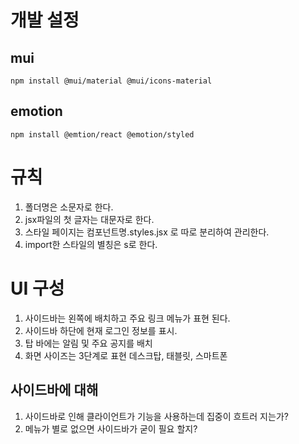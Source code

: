 # 개발 설정
## mui
```
npm install @mui/material @mui/icons-material
```
## emotion
```
npm install @emtion/react @emotion/styled
```

# 규칙
1. 폴더명은 소문자로 한다.
2. jsx파일의 첫 글자는 대문자로 한다.
3. 스타일 페이지는 컴포넌트명.styles.jsx 로 따로 분리하여 관리한다.
4. import한 스타일의 별칭은 s로 한다.

# UI 구성
1. 사이드바는 왼쪽에 배치하고 주요 링크 메뉴가 표현 된다.
2. 사이드바 하단에 현재 로그인 정보를 표시.
3. 탑 바에는 알림 및 주요 공지를 배치
4. 화면 사이즈는 3단계로 표현 데스크탑, 태블릿, 스마트폰

## 사이드바에 대해
1. 사이드바로 인해 클라이언트가 기능을 사용하는데 집중이 흐트러 
지는가?
2. 메뉴가 별로 없으면 사이드바가 굳이 필요 할지?

